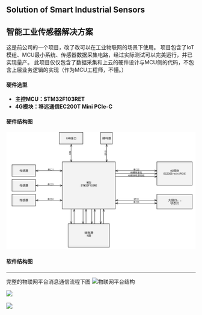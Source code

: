## Solution of Smart Industrial Sensors
## 智能工业传感器解决方案

这是前公司的一个项目，改了改可以在工业物联网的场景下使用。
项目包含了IoT模组、MCU最小系统、传感器数据采集电路，经过实际测试可以完美运行，并已实现量产。
此项目仅仅包含了数据采集和上云的硬件设计与MCU侧的代码，不包含上层业务逻辑的实现（作为MCU工程师，不懂。）

#### 硬件选型
* **主控MCU：STM32F103RET**
* **4G模块：移远通信EC200T Mini PCIe-C**

#### 硬件结构图
![](/pictures/硬件结构图.jpg)

#### 软件结构图



***
完整的物联网平台消息通信流程下图
![物联网平台结构](https://static-aliyun-doc.oss-accelerate.aliyuncs.com/assets/img/zh-CN/3199158061/p132750.png)


![](https://static-aliyun-doc.oss-accelerate.aliyuncs.com/assets/img/zh-CN/3987358061/p203531.png)


![](https://static-aliyun-doc.oss-accelerate.aliyuncs.com/assets/img/zh-CN/3987358061/p203442.png)
